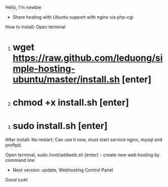 Hello, I'm newbie

- Share hosting with Ubuntu support with nginx via php-cgi

How to install:
Open terminal
 
1. # wget https://raw.github.com/leduong/simple-hosting-ubuntu/master/install.sh [enter]

2. # chmod +x install.sh [enter]

3. # sudo install.sh [enter]

After install: No restart; Can use it now, must start service nginx, mysql and proftpd.

Open terminal, sudo /root/addweb.sh [enter] - create new web hosting by command line

- Next version: update, Webhosting Control Panel

Good luck!
